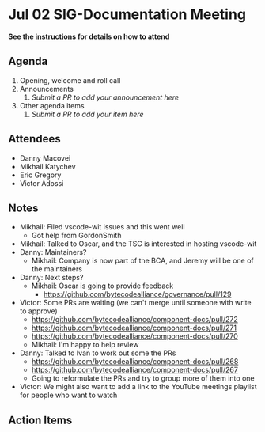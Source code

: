 # Jul 02 SIG-Documentation Meeting

**See the [instructions](../README.md) for details on how to attend**

## Agenda

1. Opening, welcome and roll call
1. Announcements
    1. _Submit a PR to add your announcement here_
1. Other agenda items
    1. _Submit a PR to add your item here_

## Attendees

* Danny Macovei
* Mikhail Katychev
* Eric Gregory
* Victor Adossi

## Notes

- Mikhail: Filed vscode-wit issues and this went well
  - Got help from GordonSmith
- Mikhail: Talked to Oscar, and the TSC is interested in hosting vscode-wit
- Danny: Maintainers?
  - Mikhail: Company is now part of the BCA, and Jeremy will be one of the maintainers
- Danny: Next steps?
  - Mikhail: Oscar is going to provide feedback
    - https://github.com/bytecodealliance/governance/pull/129
- Victor: Some PRs are waiting (we can't merge until someone with write to approve)
  - https://github.com/bytecodealliance/component-docs/pull/272
  - https://github.com/bytecodealliance/component-docs/pull/271
  - https://github.com/bytecodealliance/component-docs/pull/270
  - Mikhail: I'm happy to help review
- Danny: Talked to Ivan to work out some the PRs
  - https://github.com/bytecodealliance/component-docs/pull/268
  - https://github.com/bytecodealliance/component-docs/pull/267
  - Going to reformulate the PRs and try to group more of them into one
- Victor: We might also want to add a link to the YouTube meetings playlist for people who want to watch

## Action Items
